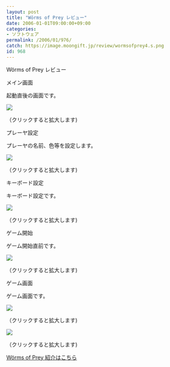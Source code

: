 ```yaml
---
layout: post
title: "Wörms of Prey レビュー"
date: 2006-01-01T09:00:00+09:00
categories:
- ソフトウェア
permalink: /2006/01/976/
catch: https://image.moongift.jp/review/wormsofprey4.s.png
id: 968
---
```

Wörms of Prey レビュー  
<!--more-->

メイン画面

  

起動直後の画面です。

  

[![](https://image.moongift.jp/review/wormsofprey1.s.png)](https://image.moongift.jp/review/wormsofprey1.png)  
  
（クリックすると拡大します)

  

プレーヤ設定

  

プレーヤの名前、色等を設定します。

  

[![](https://image.moongift.jp/review/wormsofprey2.s.png)](https://image.moongift.jp/review/wormsofprey2.png)  
  
（クリックすると拡大します)

  

キーボード設定

  

キーボード設定です。

  

[![](https://image.moongift.jp/review/wormsofprey3.s.png)](https://image.moongift.jp/review/wormsofprey3.png)  
  
（クリックすると拡大します)

  

ゲーム開始

  

ゲーム開始直前です。

  

[![](https://image.moongift.jp/review/wormsofprey4.s.png)](https://image.moongift.jp/review/wormsofprey4.png)  
  
（クリックすると拡大します)

  

ゲーム画面

  

ゲーム画面です。

  

[![](https://image.moongift.jp/review/wormsofprey5.s.png)](https://image.moongift.jp/review/wormsofprey5.png)  
  
（クリックすると拡大します)

  

[![](https://image.moongift.jp/review/wormsofprey6.s.png)](https://image.moongift.jp/review/wormsofprey6.png)  
  
（クリックすると拡大します)

  

[Wörms of Prey 紹介はこちら](http://oss.moongift.jp/intro/i-951.html)


